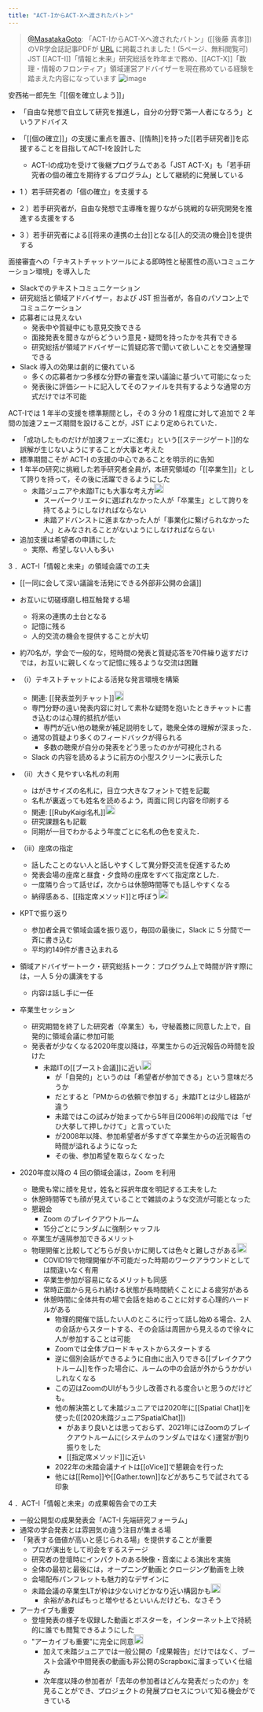 ```yaml
---
title: "ACT-IからACT-Xへ渡されたバトン"
---
```


> [@MasatakaGoto](https://twitter.com/MasatakaGoto/status/1686962621071908864?s=20): 「ACT-IからACT-Xへ渡されたバトン」([[後藤 真孝]]) のVR学会誌記事PDFが [URL](https://www.jstage.jst.go.jp/article/jvrsj/28/2/28_42/_article/-char/ja) に掲載されました！(5ページ、無料閲覧可)
> JST [[ACT-I]]「情報と未来」研究総括を昨年まで務め、[[ACT-X]]「数理・情報のフロンティア」領域運営アドバイザーを現在務めている経験を踏まえた内容になっています
> ![image](https://pbs.twimg.com/media/F2lJEvraYAI6jJd.jpg)


安西祐一郎先生「[[個を確立しよう]]」
- 「自由な発想で自立して研究を推進し，自分の分野で第一人者になろう」というアドバイス
- 「[[個の確立]]」の支援に重点を置き、[[情熱]]を持った[[若手研究者]]を応援することを目指してACT-Iを設計した
    - ACT-Iの成功を受けて後継プログラムである「JST ACT-X」も「若手研究者の個の確立を期待するプログラム」として継続的に発展している

- 1 ）若手研究者の「個の確立」を支援する
- 2 ）若手研究者が，自由な発想で主導権を握りながら挑戦的な研究開発を推進する支援をする
- 3 ）若手研究者による[[将来の連携の土台]]となる[[人的交流の機会]]を提供する

面接審査への「テキストチャットツールによる即時性と秘匿性の高いコミュニケーション環境」を導入した
- Slackでのテキストコミュニケーション
- 研究総括と領域アドバイザー，および JST 担当者が，各自のパソコン上でコミュニケーション
- 応募者には見えない
    - 発表中や質疑中にも意見交換できる
    - 面接発表を聞きながらどういう意見・疑問を持ったかを共有できる
    - 研究総括が領域アドバイザーに質疑応答で聞いて欲しいことを交通整理できる
- Slack 導入の効果は劇的に優れている
    - 多くの応募者かつ多様な分野の審査を深い議論に基づいて可能になった
    - 発表後に評価シートに記入してそのファイルを共有するような通常の方式だけでは不可能

ACT-Iでは 1 年半の支援を標準期間とし，その 3 分の 1 程度に対して追加で 2 年間の加速フェーズ期間を設けることが，JST により定められていた．
- 「成功したものだけが加速フェーズに進む」という[[ステージゲート]]的な誤解が生じないようにすることが大事と考えた
- 標準期間こそが ACT-I の支援の中心であることを明示的に告知
- 1 年半の研究に挑戦した若手研究者全員が，本研究領域の「[[卒業生]]」として誇りを持って，その後に活躍できるようにした
    - 未踏ジュニアや未踏ITにも大事な考え方<img src='https://scrapbox.io/api/pages/nishio/nishio/icon' alt='nishio.icon' height="19.5"/>
        - スーパークリエータに選ばれなかった人が「卒業生」として誇りを持てるようにしなければならない
        - 未踏アドバンストに進まなかった人が「事業化に繋げられなかった人」とみなされることがないようにしなければならない
- 追加支援は希望者の申請にした
    - 実際、希望しない人も多い


3 ．ACT-I「情報と未来」の領域会議での工夫
- [[一同に会して深い議論を活発にできる外部非公開の会議]]
- お互いに切磋琢磨し相互触発する場
    - 将来の連携の土台となる
    - 記憶に残る
    - 人的交流の機会を提供することが大切

- 約70名が，学会で一般的な，短時間の発表と質疑応答を70件繰り返すだけでは，お互いに親しくなって記憶に残るような交流は困難
- （i）テキストチャットによる活発な発言環境を構築
    - 関連: [[発表並列チャット]]<img src='https://scrapbox.io/api/pages/nishio/nishio/icon' alt='nishio.icon' height="19.5"/>
    - 専門分野の遠い発表内容に対して素朴な疑問を抱いたときチャットに書き込むのは心理的抵抗が低い
        - 専門が近い他の聴衆が補足説明をして，聴衆全体の理解が深まった．
    - 通常の質疑より多くのフィードバックが得られる
        - 多数の聴衆が自分の発表をどう思ったのかが可視化される
    - Slack の内容を読めるように前方の小型スクリーンに表示した
- （ii）大きく見やすい名札の利用
    - はがきサイズの名札に，目立つ大きなフォントで姓を記載
    - 名札が裏返っても姓名を読めるよう，両面に同じ内容を印刷する
    - 関連: [[RubyKaigi名札]]<img src='https://scrapbox.io/api/pages/nishio/nishio/icon' alt='nishio.icon' height="19.5"/>
    - 研究課題名も記載
    - 同期が一目でわかるよう年度ごとに名札の色を変えた．
- （iii）座席の指定
    - 話したことのない人と話しやすくして異分野交流を促進するため
    - 発表会場の座席と昼食・夕食時の座席をすべて指定席とした．
    - 一度隣り合って話せば，次からは休憩時間等でも話しやすくなる
    - 納得感ある、[[指定席メソッド]]と呼ぼう<img src='https://scrapbox.io/api/pages/nishio/nishio/icon' alt='nishio.icon' height="19.5"/>

- KPTで振り返り
    - 参加者全員で領域会議を振り返り，毎回の最後に，Slack に 5 分間で一斉に書き込む
    - 平均約149件が書き込まれる

- 領域アドバイザートーク・研究総括トーク：プログラム上で時間が許す際には，一人 5 分の講演をする
    - 内容は話し手に一任
- 卒業生セッション
    - 研究期間を終了した研究者（卒業生）も，守秘義務に同意した上で，自発的に領域会議に参加可能
    - 発表者が少なくなる2020年度以降は，卒業生からの近況報告の時間を設けた
        - 未踏ITの[[ブースト会議]]に近い<img src='https://scrapbox.io/api/pages/nishio/nishio/icon' alt='nishio.icon' height="19.5"/>
            - が「自発的」というのは「希望者が参加できる」という意味だろうか
            - だとすると「PMからの依頼で参加する」未踏ITとは少し経路が違う
            - 未踏ではこの試みが始まってから5年目(2006年)の段階では「ぜひ大挙して押しかけて」と言っていた
            - が2008年以降、参加希望者が多すぎて卒業生からの近況報告の時間が溢れるようになった
            - その後、参加希望を取らなくなった


- 2020年度以降の 4 回の領域会議は，Zoom を利用
    - 聴衆も常に顔を見せ，姓名と採択年度を明記する工夫をした
    - 休憩時間等でも顔が見えていることで雑談のような交流が可能となった
    - 懇親会
        - Zoom のブレイクアウトルーム
        - 15分ごとにランダムに強制シャッフル
    - 卒業生が遠隔参加できるメリット
    - 物理開催と比較してどちらが良いかに関しては色々と難しさがある<img src='https://scrapbox.io/api/pages/nishio/nishio/icon' alt='nishio.icon' height="19.5"/>
        - COVID19で物理開催が不可能だった時期のワークアラウンドとしては間違いなく有用
        - 卒業生参加が容易になるメリットも同感
        - 常時正面から見られ続ける状態が長時間続くことによる疲労がある
        - 休憩時間に全体共有の場で会話を始めることに対する心理的ハードルがある
            - 物理的開催で話したい人のところに行って話し始める場合、2人の会話からスタートする、その会話は周囲から見えるので徐々に人が参加することは可能
            - Zoomでは全体ブロードキャストからスタートする
            - 逆に個別会話ができるように自由に出入りできる[[ブレイクアウトルーム]]を作った場合に、ルームの中の会話が外からうかがいしれなくなる
            - この辺はZoomのUIがもう少し改善される度合いと思うのだけども。
            - 他の解決策として未踏ジュニアでは2020年に[[Spatial Chat]]を使った([[2020未踏ジュニアSpatialChat]])
                - があまり良いとは思っておらず、2021年にはZoomのブレイクアウトルームに(システムのランダムではなく)運営が割り振りをした
                - [[指定席メソッド]]に近い
            - 2022年の未踏会議ナイトは[[oVice]]で懇親会を行った
            - 他には[[Remo]]や[[Gather.town]]などがあちこちで試されてる印象


4 ．ACT-I「情報と未来」の成果報告会での工夫
- 一般公開型の成果発表会「ACT-I 先端研究フォーラム」
- 通常の学会発表とは雰囲気の違う注目が集まる場
- 「発表する価値が高いと感じられる場」を提供することが重要
    - プロが演出をして司会をするステージ
    - 研究者の登壇時にインパクトのある映像・音楽による演出を実施
    - 全体の最初と最後には，オープニング動画とクロージング動画を上映
    - 会場配布パンフレットも魅力的なデザインに
    - 未踏会議の卒業生LTが枠は少ないけどかなり近い構図かも<img src='https://scrapbox.io/api/pages/nishio/nishio/icon' alt='nishio.icon' height="19.5"/>
        - 余裕があればもっと増やせるといいんだけども、なさそう
- アーカイブも重要
    - 登壇発表の様子を収録した動画とポスターを，インターネット上で持続的に誰でも閲覧できるようにした
    - "アーカイブも重要"に完全に同意<img src='https://scrapbox.io/api/pages/nishio/nishio/icon' alt='nishio.icon' height="19.5"/>
        - 加えて未踏ジュニアでは一般公開の「成果報告」だけではなく、ブースト会議や中間発表の動画も非公開のScrapboxに溜まっていく仕組み
        - 次年度以降の参加者が「去年の参加者はどんな発表だったのか」を見ることができ、プロジェクトの発展プロセスについて知る機会ができている

